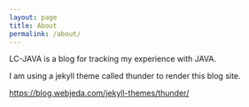 ```yaml
---
layout: page
title: About
permalink: /about/
---
```



LC-JAVA is a blog for tracking my experience with JAVA.

I am using a jekyll theme called thunder to render this blog site. 

https://blog.webjeda.com/jekyll-themes/thunder/